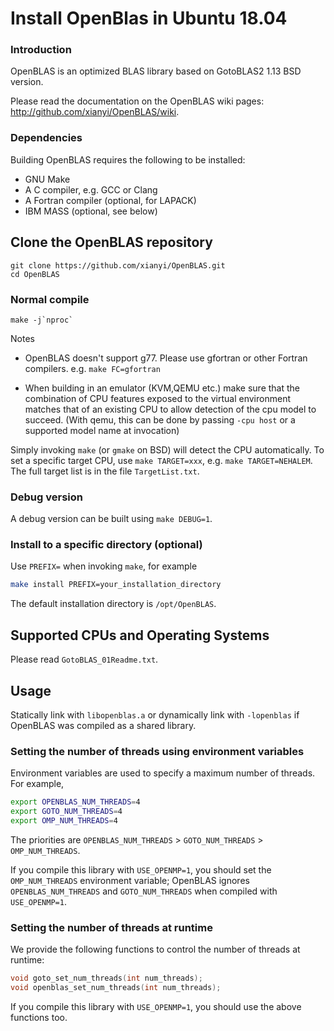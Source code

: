 # Install OpenBlas in Ubuntu 18.04


### Introduction

OpenBLAS is an optimized BLAS library based on GotoBLAS2 1.13 BSD version.

Please read the documentation on the OpenBLAS wiki pages: <http://github.com/xianyi/OpenBLAS/wiki>.

### Dependencies

Building OpenBLAS requires the following to be installed:

* GNU Make
* A C compiler, e.g. GCC or Clang
* A Fortran compiler (optional, for LAPACK)
* IBM MASS (optional, see below)


## Clone the OpenBLAS repository

```shell
git clone https://github.com/xianyi/OpenBLAS.git
cd OpenBLAS
```

### Normal compile

```
make -j`nproc`
```

Notes

- OpenBLAS doesn't support g77. Please use gfortran or other Fortran compilers. e.g. `make FC=gfortran`

- When building in an emulator (KVM,QEMU etc.) make sure that the combination of CPU features exposed to the virtual environment matches that of an existing CPU to allow detection of the cpu model to succeed. (With qemu, this can be done by passing `-cpu host` or a supported model name at invocation)

Simply invoking `make` (or `gmake` on BSD) will detect the CPU automatically.
To set a specific target CPU, use `make TARGET=xxx`, e.g. `make TARGET=NEHALEM`.
The full target list is in the file `TargetList.txt`.

### Debug version

A debug version can be built using `make DEBUG=1`.

### Install to a specific directory (optional)

Use `PREFIX=` when invoking `make`, for example

```sh
make install PREFIX=your_installation_directory
```

The default installation directory is `/opt/OpenBLAS`.

## Supported CPUs and Operating Systems

Please read `GotoBLAS_01Readme.txt`.

## Usage

Statically link with `libopenblas.a` or dynamically link with `-lopenblas` if OpenBLAS was
compiled as a shared library.

### Setting the number of threads using environment variables

Environment variables are used to specify a maximum number of threads.
For example,

```sh
export OPENBLAS_NUM_THREADS=4
export GOTO_NUM_THREADS=4
export OMP_NUM_THREADS=4
```

The priorities are `OPENBLAS_NUM_THREADS` > `GOTO_NUM_THREADS` > `OMP_NUM_THREADS`.

If you compile this library with `USE_OPENMP=1`, you should set the `OMP_NUM_THREADS`
environment variable; OpenBLAS ignores `OPENBLAS_NUM_THREADS` and `GOTO_NUM_THREADS` when
compiled with `USE_OPENMP=1`.

### Setting the number of threads at runtime

We provide the following functions to control the number of threads at runtime:

```c
void goto_set_num_threads(int num_threads);
void openblas_set_num_threads(int num_threads);
```

If you compile this library with `USE_OPENMP=1`, you should use the above functions too.
